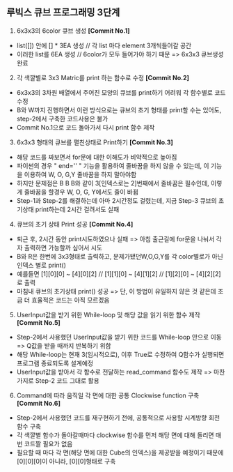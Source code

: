 ## 루빅스 큐브 프로그래밍 3단계  

1. 6x3x3의 6color 큐브 생성 **[Commit No.1]**    
- list([]) 안에 [] * 3EA 생성 // 각 list 마다 element 3개씩들어갈 공간  
- 이러한 list를 6EA 생성 // 6color가 모두 들어가야 하기 때문 => 6x3x3 큐브생성완료  
2. 각 색깔별로 3x3 Matric를 print 하는 함수로 수정 **[Commit No.2]**    
- 6x3x3의 3차원 배열에서 주어진 모양의 큐브를 print하기 어려워 각 함수별로 코드 수정  
- B와 W까지 진행하면서 이런 방식으로는 큐브의 초기 형태를 print할 수는 있어도, step-2에서 구축한 코드사용은 불가  
- Commit No.1으로 코드 돌아가서 다시 print 함수 제작  
3. 6x3x3 형태의 큐브를 펼친상태로 Print하기 **[Commit No.3]**  
- 해당 코드를 짜보면서 for문에 대한 이해도가 비약적으로 높아짐  
- 파이썬의 경우 " end='' " 기능을 활용하여 줄바꿈을 하지 않을 수 있는데, 이 기능을 이용하여 W, O, G,Y 줄바꿈을 하지 말아야함  
- 하지만 문제점은 B B B와 같이 3[인덱스로는 2]번째에서 줄바꿈은 필수인데, 이렇게 줄바꿈을 할경우 W, O, G, Y에서도 줄이 바뀜
- Step-1과 Step-2를 해결하는데 아마 2시간정도 걸렸는데, 지금 Step-3 큐브의 초기상태 print하는데 2시간 걸려서도 실패  
4. 큐브의 초기 상태 Print 성공 **[Commit No.4]**      
- 퇴근 후, 2시간 동안 print시도하였으나 실패 => 아침 출근길에 for문을 나눠서 각자 출력하면 가능할까 싶어서 시도  
- B와 R은 한번에 3x3형태로 출력하고, 문제가됐던W,O,G,Y를 각 color별로가 아닌 인덱스 별로 print()  
- 예를들면 [1][0][0] ~ [4][0][2] // [1][1][0] ~ [4][1][2] // [1][2][0] ~ [4][2][2] 로 출력
- 마침내 큐브의 초기상태 print() 성공 => 단, 이 방법이 유일하지 않은 것 같은데 조금 더 효율적은 코드는 아직 모르겠음    
5. UserInput값을 받기 위한 While-loop 및 해당 값을 읽기 위한 함수 제작 **[Commit No.5]**        
- Step-2에서 사용했던 UserInput값을 받기 위한 코드를 While-loop 안으로 이동 => Q값을 받을 때까지 반복하기 위함  
- 해당 While-loop는 현재 3(임시적으로), 이후 True로 수정하여 Q함수가 실행되면 프로그램 종료되도록 설계예정  
- UserInput값을 받아서 각 함수로 전달하는 read_command 함수도 제작 => 마찬가지로 Step-2 코드 그대로 활용    
6. Command에 따라 움직일 각 면에 대한 공통 Clockwise function 구축 **[Commit No.6]**  
- Step-2에서 사용했던 코드를 재구현하기 전에, 공통적으로 사용할 시계방향 회전 함수 구축  
- 각 색깔별 함수가 돌아갈때마다 clockwise 함수를 먼저 해당 면에 대해 돌리면 매번 코드짤 필요가 없음  
- 필요할 때 마다 각 면(해당 면에 대한 Cube의 인덱스)을 제공받을 예정이기 때문에 [0][0][0]이 아니라, [0][0]형태로 구축  
